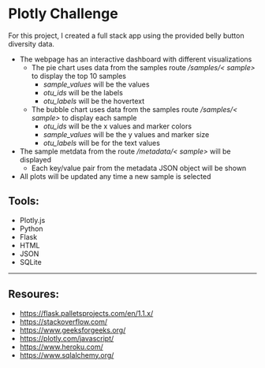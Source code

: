 # Plotly Challenge

For this project, I created a full stack app using the provided belly button diversity data.

- The webpage has an interactive dashboard with different visualizations
  - The pie chart uses data from the samples route */samples/< sample>* to display the top 10 samples
    - *sample_values* will be the values 
    - *otu_ids* will be the labels
    - *otu_labels* will be the hovertext
  - The bubble chart uses data from the samples route */samples/< sample>* to display each sample
    - *otu_ids* will be the x values and marker colors
    - *sample_values* will be the y values and marker size
    - *otu_labels* will be for the text values
- The sample metdata from the route */metadata/< sample>* will be displayed
    - Each key/value pair from the metadata JSON object will be shown
- All plots will be updated any time a new sample is selected


## Tools:
- Plotly.js
- Python
- Flask
- HTML
- JSON
- SQLite


-----------------------------------------------------------------------------------------

## Resoures: 
- https://flask.palletsprojects.com/en/1.1.x/
- https://stackoverflow.com/
- https://www.geeksforgeeks.org/
- https://plotly.com/javascript/
- https://www.heroku.com/
- https://www.sqlalchemy.org/
